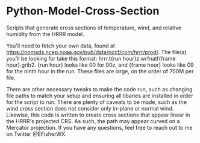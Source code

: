 # Python-Model-Cross-Section
Scripts that generate cross sections of temperature, wind, and relative humidity from the HRRR model.

You'll need to fetch your own data, found at https://nomads.ncep.noaa.gov/pub/data/nccf/com/hrrr/prod/. The file(s) you'll be looking for take this format: hrrr.t{run hour}z.wrfnatf{frame hour}.grib2. {run hour} looks like 00 for 00z, and {frame hour} looks like 09 for the ninth hour in the run. These files are large, on the order of 700M per file.

There are other necessary tweaks to make the code run, such as changing file paths to match your setup and ensuring all libaries are installed in order for the script to run. There are plenty of caveats to be made, such as the wind cross section does not consider only in-plane or normal wind. Likewise, this code is written to create cross sections that appear linear in the HRRR's projected CRS. As such, the path may appear curved on a Mercator projection. If you have any questions, feel free to reach out to me on Twitter @EFisherWX. 

